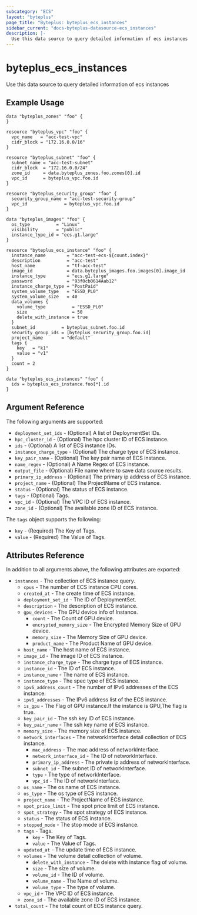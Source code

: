 ```yaml
---
subcategory: "ECS"
layout: "byteplus"
page_title: "Byteplus: byteplus_ecs_instances"
sidebar_current: "docs-byteplus-datasource-ecs_instances"
description: |-
  Use this data source to query detailed information of ecs instances
---
```

# byteplus_ecs_instances
Use this data source to query detailed information of ecs instances
## Example Usage
```hcl
data "byteplus_zones" "foo" {
}

resource "byteplus_vpc" "foo" {
  vpc_name   = "acc-test-vpc"
  cidr_block = "172.16.0.0/16"
}

resource "byteplus_subnet" "foo" {
  subnet_name = "acc-test-subnet"
  cidr_block  = "172.16.0.0/24"
  zone_id     = data.byteplus_zones.foo.zones[0].id
  vpc_id      = byteplus_vpc.foo.id
}

resource "byteplus_security_group" "foo" {
  security_group_name = "acc-test-security-group"
  vpc_id              = byteplus_vpc.foo.id
}

data "byteplus_images" "foo" {
  os_type          = "Linux"
  visibility       = "public"
  instance_type_id = "ecs.g1.large"
}

resource "byteplus_ecs_instance" "foo" {
  instance_name        = "acc-test-ecs-${count.index}"
  description          = "acc-test"
  host_name            = "tf-acc-test"
  image_id             = data.byteplus_images.foo.images[0].image_id
  instance_type        = "ecs.g1.large"
  password             = "93f0cb0614Aab12"
  instance_charge_type = "PostPaid"
  system_volume_type   = "ESSD_PL0"
  system_volume_size   = 40
  data_volumes {
    volume_type          = "ESSD_PL0"
    size                 = 50
    delete_with_instance = true
  }
  subnet_id          = byteplus_subnet.foo.id
  security_group_ids = [byteplus_security_group.foo.id]
  project_name       = "default"
  tags {
    key   = "k1"
    value = "v1"
  }
  count = 2
}

data "byteplus_ecs_instances" "foo" {
  ids = byteplus_ecs_instance.foo[*].id
}
```
## Argument Reference
The following arguments are supported:
* `deployment_set_ids` - (Optional) A list of DeploymentSet IDs.
* `hpc_cluster_id` - (Optional) The hpc cluster ID of ECS instance.
* `ids` - (Optional) A list of ECS instance IDs.
* `instance_charge_type` - (Optional) The charge type of ECS instance.
* `key_pair_name` - (Optional) The key pair name of ECS instance.
* `name_regex` - (Optional) A Name Regex of ECS instance.
* `output_file` - (Optional) File name where to save data source results.
* `primary_ip_address` - (Optional) The primary ip address of ECS instance.
* `project_name` - (Optional) The ProjectName of ECS instance.
* `status` - (Optional) The status of ECS instance.
* `tags` - (Optional) Tags.
* `vpc_id` - (Optional) The VPC ID of ECS instance.
* `zone_id` - (Optional) The available zone ID of ECS instance.

The `tags` object supports the following:

* `key` - (Required) The Key of Tags.
* `value` - (Required) The Value of Tags.

## Attributes Reference
In addition to all arguments above, the following attributes are exported:
* `instances` - The collection of ECS instance query.
    * `cpus` - The number of ECS instance CPU cores.
    * `created_at` - The create time of ECS instance.
    * `deployment_set_id` - The ID of DeploymentSet.
    * `description` - The description of ECS instance.
    * `gpu_devices` - The GPU device info of Instance.
        * `count` - The Count of GPU device.
        * `encrypted_memory_size` - The Encrypted Memory Size of GPU device.
        * `memory_size` - The Memory Size of GPU device.
        * `product_name` - The Product Name of GPU device.
    * `host_name` - The host name of ECS instance.
    * `image_id` - The image ID of ECS instance.
    * `instance_charge_type` - The charge type of ECS instance.
    * `instance_id` - The ID of ECS instance.
    * `instance_name` - The name of ECS instance.
    * `instance_type` - The spec type of ECS instance.
    * `ipv6_address_count` - The number of IPv6 addresses of the ECS instance.
    * `ipv6_addresses` - The  IPv6 address list of the ECS instance.
    * `is_gpu` - The Flag of GPU instance.If the instance is GPU,The flag is true.
    * `key_pair_id` - The ssh key ID of ECS instance.
    * `key_pair_name` - The ssh key name of ECS instance.
    * `memory_size` - The memory size of ECS instance.
    * `network_interfaces` - The networkInterface detail collection of ECS instance.
        * `mac_address` - The mac address of networkInterface.
        * `network_interface_id` - The ID of networkInterface.
        * `primary_ip_address` - The private ip address of networkInterface.
        * `subnet_id` - The subnet ID of networkInterface.
        * `type` - The type of networkInterface.
        * `vpc_id` - The ID of networkInterface.
    * `os_name` - The os name of ECS instance.
    * `os_type` - The os type of ECS instance.
    * `project_name` - The ProjectName of ECS instance.
    * `spot_price_limit` - The spot price limit of ECS instance.
    * `spot_strategy` - The spot strategy of ECS instance.
    * `status` - The status of ECS instance.
    * `stopped_mode` - The stop mode of ECS instance.
    * `tags` - Tags.
        * `key` - The Key of Tags.
        * `value` - The Value of Tags.
    * `updated_at` - The update time of ECS instance.
    * `volumes` - The volume detail collection of volume.
        * `delete_with_instance` - The delete with instance flag of volume.
        * `size` - The size of volume.
        * `volume_id` - The ID of volume.
        * `volume_name` - The Name of volume.
        * `volume_type` - The type of volume.
    * `vpc_id` - The VPC ID of ECS instance.
    * `zone_id` - The available zone ID of ECS instance.
* `total_count` - The total count of ECS instance query.


